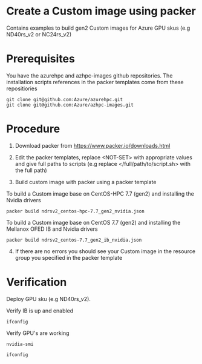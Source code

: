# Create a Custom image using packer

Contains examples to build gen2 Custom images for Azure GPU skus (e.g  ND40rs_v2 or NC24rs_v2)

# Prerequisites
You have the azurehpc and azhpc-images github repositories. The installation scripts references in the packer templates come from these repositiories
```
git clone git@github.com:Azure/azurehpc.git
git clone git@github.com:Azure/azhpc-images.git
```

# Procedure

1. Download packer from https://www.packer.io/downloads.html

2. Edit the packer templates, replace \<NOT-SET\> with appropriate values and give full paths to scripts (e.g replace </full/path/to/script.sh> with the full path)

3. Build custom image with packer using a packer template

To build a Custom image base on CentOS-HPC 7.7 (gen2) and installing the Nvidia drivers
```
packer build ndrsv2_centos-hpc-7.7_gen2_nvidia.json
```

To build a Custom image base on CentOS 7.7 (gen2) and installing the Mellanox OFED IB and Nvidia drivers
```
packer build ndrsv2_centos-7.7_gen2_ib_nvidia.json
```

4. If there are no errors you should see your Custom image in the resource group you specified in the packer template

# Verification

Deploy GPU sku (e.g ND40rs_v2).

Verify IB is up and enabled
```
ifconfig
```

Verify GPU's are working
```
nvidia-smi
```
```
ifconfig
```


